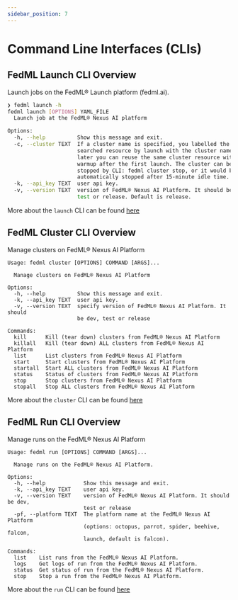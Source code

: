 ```yaml
---
sidebar_position: 7
---
```


# Command Line Interfaces (CLIs)

## FedML Launch CLI Overview

Launch jobs on the FedML® Launch platform (fedml.ai).

```bash
❯ fedml launch -h
fedml launch [OPTIONS] YAML_FILE
  Launch job at the FedML® Nexus AI platform

Options:
  -h, --help          Show this message and exit.
  -c, --cluster TEXT  If a cluster name is specified, you labelled the
                      searched resource by launch with the cluster name. So
                      later you can reuse the same cluster resource without
                      warmup after the first launch. The cluster can be
                      stopped by CLI: fedml cluster stop, or it would be
                      automatically stopped after 15-minute idle time.
  -k, --api_key TEXT  user api key.
  -v, --version TEXT  version of FedML® Nexus AI Platform. It should be dev,
                      test or release. Default is release.
```

More about the `launch` CLI can be found [here](../open-source/cli/fedml-launch)

## FedML Cluster CLI Overview

Manage clusters on FedML® Nexus AI Platform

```
Usage: fedml cluster [OPTIONS] COMMAND [ARGS]...

  Manage clusters on FedML® Nexus AI Platform

Options:
  -h, --help          Show this message and exit.
  -k, --api_key TEXT  user api key.
  -v, --version TEXT  specify version of FedML® Nexus AI Platform. It should
                      be dev, test or release

Commands:
  kill      Kill (tear down) clusters from FedML® Nexus AI Platform
  killall   Kill (tear down) ALL clusters from FedML® Nexus AI Platform
  list      List clusters from FedML® Nexus AI Platform
  start     Start clusters from FedML® Nexus AI Platform
  startall  Start ALL clusters from FedML® Nexus AI Platform
  status    Status of clusters from FedML® Nexus AI Platform
  stop      Stop clusters from FedML® Nexus AI Platform
  stopall   Stop ALL clusters from FedML® Nexus AI Platform
```

More about the `cluster` CLI can be found [here](../open-source/cli/fedml-cluster)


## FedML Run CLI Overview

Manage runs on the FedML® Nexus AI Platform

```
Usage: fedml run [OPTIONS] COMMAND [ARGS]...

  Manage runs on the FedML® Nexus AI Platform.

Options:
  -h, --help            Show this message and exit.
  -k, --api_key TEXT    user api key.
  -v, --version TEXT    version of FedML® Nexus AI Platform. It should be dev,
                        test or release
  -pf, --platform TEXT  The platform name at the FedML® Nexus AI Platform
                        (options: octopus, parrot, spider, beehive, falcon,
                        launch, default is falcon).

Commands:
  list    List runs from the FedML® Nexus AI Platform.
  logs    Get logs of run from the FedML® Nexus AI Platform.
  status  Get status of run from the FedML® Nexus AI Platform.
  stop    Stop a run from the FedML® Nexus AI Platform.
```

More about the `run` CLI can be found [here](../open-source/cli/fedml-run)
